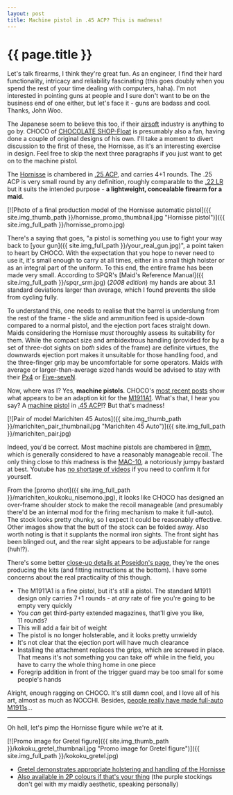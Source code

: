 ```yaml
---
layout: post
title: Machine pistol in .45 ACP? This is madness!
---
```


# {{ page.title }}

Let's talk firearms, I think they're great fun. As an engineer, I find their hard functionality, intricacy and reliability fascinating (this goes doubly when you spend the rest of your time dealing with computers, haha). I'm not interested in pointing guns at people and I sure don't want to be on the business end of one either, but let's face it - guns are badass and cool. Thanks, John Woo.

The Japanese seem to believe this too, if their [airsoft](http://en.wikipedia.org/wiki/Airsoft_gun) industry is anything to go by. CHOCO of [CHOCOLATE SHOP-Float](http://www.chocolateshop-float.com/) is presumably also a fan, having done a couple of original designs of his own. I'll take a moment to divert discussion to the first of these, the Hornisse, as it's an interesting exercise in design. Feel free to skip the next three paragraphs if you just want to get on to the machine pistol.

The [Hornisse](http://chocolateshop-float.com/works/hornisse/post-14.html) is chambered in [.25 ACP](http://en.wikipedia.org/wiki/.25_ACP), and carries 4+1 rounds. The .25 ACP is very small round by any definition, roughly comparable to the [.22 LR](http://en.wikipedia.org/wiki/.22_Long_Rifle) but it suits the intended purpose - **a lightweight, concealable firearm for a maid**.

[![Photo of a final production model of the Hornisse automatic pistol]({{ site.img_thumb_path }}/hornisse_promo_thumbnail.jpg "Hornisse pistol")]({{ site.img_full_path }}/hornisse_promo.jpg)

There's a saying that goes, "a pistol is something you use to fight your way back to [your gun]({{ site.img_full_path }}/your_real_gun.jpg)", a point taken to heart by CHOCO. With the expectation that you hope to never need to use it, it's small enough to carry at all times, either in a small thigh holster or as an integral part of the uniform. To this end, the entire frame has been made very small. According to SPQR's [Maid's Reference Manual]({{ site.img_full_path }}/spqr_srm.jpg) (*2008 edition*) my hands are about 3.1 standard deviations larger than average, which I found prevents the slide from cycling fully.

To understand this, one needs to realise that the barrel is underslung from the rest of the frame - the slide and ammunition feed is upside-down compared to a normal pistol, and the ejection port faces straight down. Maids considering the Hornisse *must* thoroughly assess its suitability for them. While the compact size and ambidextrous handling (provided for by a set of three-dot sights on *both* sides of the frame) are definite virtues, the downwards ejection port makes it unsuitable for those handling food, and the three-finger grip may be uncomfortable for some operators. Maids with average or larger-than-average sized hands would be advised to stay with their [Px4](http://en.wikipedia.org/wiki/Beretta_Px4_Storm) or [Five-seveN](http://en.wikipedia.org/wiki/FN_Five-seven).


Now, where was I? Yes, **machine pistols**. CHOCO's [most recent posts](http://chocolateshop-float.com/works/hornisse/) show what appears to be an adaption kit for the [M1911A1](http://en.wikipedia.org/wiki/File:M1911-M1911A1.JPG). What's that, I hear you say? A [machine pistol](http://en.wikipedia.org/wiki/Machine_pistol) in [.45 ACP](http://en.wikipedia.org/wiki/.45_ACP)!? But that's madness!

[![Pair of model Marichiten 45 Autos]({{ site.img_thumb_path }}/marichiten_pair_thumbnail.jpg "Marichiten 45 Auto")]({{ site.img_full_path }}/marichiten_pair.jpg)

Indeed, you'd be correct. Most machine pistols are chambered in [9mm](http://en.wikipedia.org/wiki/9x19mm_Parabellum), which is generally considered to have a reasonably manageable recoil. The only thing close to *this* madness is the [MAC-10](http://en.wikipedia.org/wiki/MAC-10), a notoriously jumpy bastard at best. Youtube has [no shortage of videos](http://www.youtube.com/results?search_query=mac10+full+auto) if you need to confirm it for yourself.

From the [promo shot]({{ site.img_full_path }}/marichiten_koukoku_nisemono.jpg), it looks like CHOCO has designed an over-frame shoulder stock to make the recoil manageable (and presumably there'd be an internal mod for the firing mechanism to make it full-auto). The stock looks pretty chunky, so I expect it could be reasonably effective. Other images show that the butt of the stock can be folded away. Also worth noting is that it supplants the normal iron sights. The front sight has been blinged out, and the rear sight appears to be adjustable for range (huh!?).

There's some better [close-up details at Poseidon's page](http://www.poseidon.co.jp/3F/mar/mar_1.html), they're the ones producing the kits (and fitting instructions at the bottom). I have some concerns about the real practicality of this though.

- The M1911A1 is a fine pistol, but it's still a pistol. The standard M1911 design only carries 7+1 rounds - at *any* rate of fire you're going to be empty very quickly
- You *can* get third-party extended magazines, that'll give you like, 11&nbsp;rounds?
- This will add a fair bit of weight
- The pistol is no longer holsterable, and it looks pretty unwieldy
- It's not clear that the ejection port will have much clearance
- Installing the attachment replaces the grips, which are screwed in place. That means it's not something you can take off while in the field, you have to carry the whole thing home in one piece
- Foregrip addition in front of the trigger guard may be too small for some people's hands

Alright, enough ragging on CHOCO. It's still damn cool, and I love all of his art, almost as much as NOCCHI. Besides, [people really have made full-auto M1911s](http://www.youtube.com/watch?v=tXh3nRd1K8U)...

<hr />

Oh hell, let's pimp the Hornisse figure while we're at it.

[![Promo image for Gretel figure]({{ site.img_thumb_path }}/kokoku_gretel_thumbnail.jpg "Promo image for Gretel figure")]({{ site.img_full_path }}/kokoku_gretel.jpg)

- [Gretel demonstrates appropriate holstering and handling of the Hornisse](http://www.amiami.jp/shop/ProductInfo/product_id/110101)
- [Also available in 2P colours if that's your thing](http://www.amiami.jp/shop/ProductInfo/product_id/110103) (the purple stockings don't gel with my maidly aesthetic, speaking personally)

